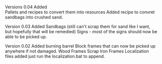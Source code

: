 Versions 0.04
	Added	
		Pallets and recipes to convert them into resources
		Added recipe to convret sandbags into crushed sand.

Version 0.03
	Added
		Sandbags (still can't scrap them for sand like I want, but hopefully that will be remedied)
		Signs - most of the signs should now be able to be picked up.
		

Version 0.02
	Added
		burning barrel
		Block frames that can now be picked up anywhere if not damaged.
			Wood Frames
			Scrap Iron Frames
		Localization files added just run the localization.bat to append.
